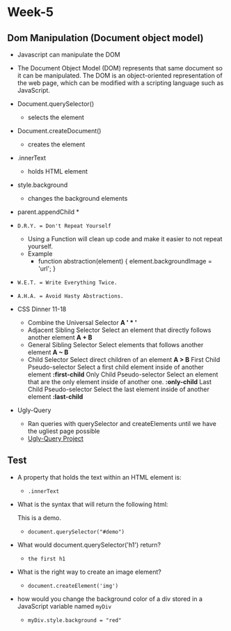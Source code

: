 # Week-5

## Dom Manipulation (Document object model)

* Javascript can manipulate the DOM

* The Document Object Model (DOM) represents that same document so it can be manipulated. The DOM is an object-oriented representation of the web page, which can be modified with a scripting language such as JavaScript.

* Document.querySelector()
  * selects the element
* Document.createDocument()
  * creates the element
* .innerText
  * holds HTML element
* style.background
  * changes the background elements
* parent.appendChild
  *  

* `D.R.Y. = Don't Repeat Yourself`
  * Using a Function will clean up code and make it easier to not repeat yourself.
  * Example
    * function abstraction(element) {
  element.backgroundImage = 'url';
  }

* `W.E.T. = Write Everything Twice.`
* `A.H.A. = Avoid Hasty Abstractions.`

* CSS Dinner 11-18
  * Combine the Universal Selector
**A  ' * '**
  * Adjacent Sibling Selector
Select an element that directly follows another element
**A + B**
  * General Sibling Selector
Select elements that follows another element
**A ~ B**
  * Child Selector
Select direct children of an element
**A > B**
First Child Pseudo-selector
Select a first child element inside of another element
**:first-child**
Only Child Pseudo-selector
Select an element that are the only element inside of another one.
**:only-child**
Last Child Pseudo-selector
Select the last element inside of another element
**:last-child**


* Ugly-Query
  * Ran queries with querySelector and createElements until we have the ugliest page possible
  * [Ugly-Query Project](https://github.com/Mr-Jess/ugly-query/blob/master/main.js)

## Test

* A property that holds the text within an HTML element is:
  * `.innerText`

* What is the syntax that will return the following html: <p id="demo"> This is a demo.</p>
  * `document.querySelector("#demo")`

* What would document.querySelector('h1') return?
  * `the first h1`

* What is the right way to create an image element?
  * `document.createElement('img')`

* how would you change the background color of a div stored in a JavaScript variable named `myDiv`
  * `myDiv.style.background = "red"`
